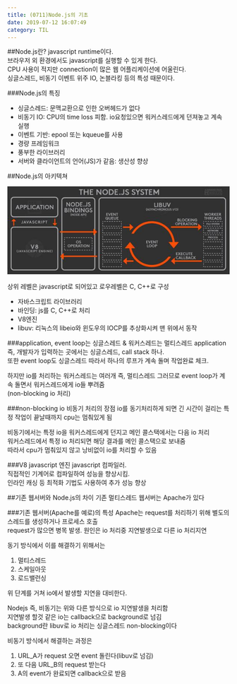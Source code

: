 ```yaml
---
title: (0711)Node.js의 기초
date: 2019-07-12 16:07:49
category: TIL
---
```


##Node.js란?
javascript runtime이다.  
브라우저 외 환경에서도 javascript를 실행할 수 있게 한다.  
CPU 사용이 적지만 connection이 많은 웹 어플리케이션에 어울린다.  
싱글스레드, 비동기 이벤트 위주 IO, 논블라킹 등의 특성 때문이다.

###Node.js의 특징

- 싱글스레드: 문맥교환으로 인한 오버헤드가 없다
- 비동기 IO: CPU의 time loss 피함. io요청있으면 워커스레드에게 던져놓고 계속 실행
- 이벤트 기반: epool 또는 kqueue를 사용
- 경량 프레임워크
- 풍부한 라이브러리
- 서버와 클라이언트의 언어(JS)가 같음: 생산성 향상

##Node.js의 아키텍쳐

![](./images/nodejs.jpg)

상위 레벨은 javascript로 되어있고 로우레벨은 C, C++로 구성  

- 자바스크립트 라이브러리
- 바인딩: js를 C, C++로 처리
- V8엔진
- libuv: 리눅스의 libeio와 윈도우의 IOCP를 추상화시켜 맨 위에서 동작

###application, event loop는 싱글스레드 & 워커스레드는 멀티스레드
application 즉, 개발자가 입력하는 곳에서는 싱글스레드, call stack 하나.  
또한 event loop도 싱글스레드 따라서 하나의 루프가 계속 돌며 작업완료 체크.  
  
하지만 io를 처리하는 워커스레드는 여러개 즉, 멀티스레드
그러므로 event loop가 계속 돌면서 워커스레드에게 io들 뿌려줌  
(non-blocking io 처리)

###non-blocking io 비동기 처리의 장점
io를 동기처리하게 되면 긴 시간이 걸리는 특정 작업이 끝날때까지 cpu는 멈춰있게 됨  
  
비동기에서는 특정 io을 워커스레드에게 던지고 메인 콜스택에서는 다음 io 처리  
워커스레드에서 특정 io 처리되면 해당 결과를 메인 콜스택으로 보내줌  
따라서 cpu가 멈춰있지 않고 낭비없이 io를 처리할 수 있음

###V8 javascript 엔진
javascript 컴파일러.  
직접적인 기계어로 컴파일하여 성능을 향상시킴.  
인라인 캐싱 등 최적화 기법도 사용하여 추가 성능 향상  

##기존 웹서버와 Node.js의 차이
기존 멀티스레드 웹서버는 Apache가 있다  

###기존 웹서버(Apache를 예로)의 특성
Apache는 request를 처리하기 위해 별도의 스레드를 생성하거나 프로세스 호출  
request가 많으면 병목 발생. 원인은 io 처리중 지연발생으로 다른 io 처리지연  
  
동기 방식에서 이를 해결하기 위해서는

1. 멀티스레드
2. 스케일아웃
3. 로드밸런싱

위 단계를 거쳐 io에서 발생할 지연을 대비한다.  
  
Nodejs 즉, 비동기는 위와 다른 방식으로 io 지연발생을 처리함  
지연발생 할것 같은 io는 callback으로 background로 넘김  
background란 libuv로 io 처리는 싱글스레드 non-blocking이다  
  
비동기 방식에서 해결하는 과정은  

1. URL_A가 request 오면 event 돌린다(libuv로 넘김)
2. 또 다음 URL_B의 request 받는다
3. A의 event가 완료되면 callback으로 받음